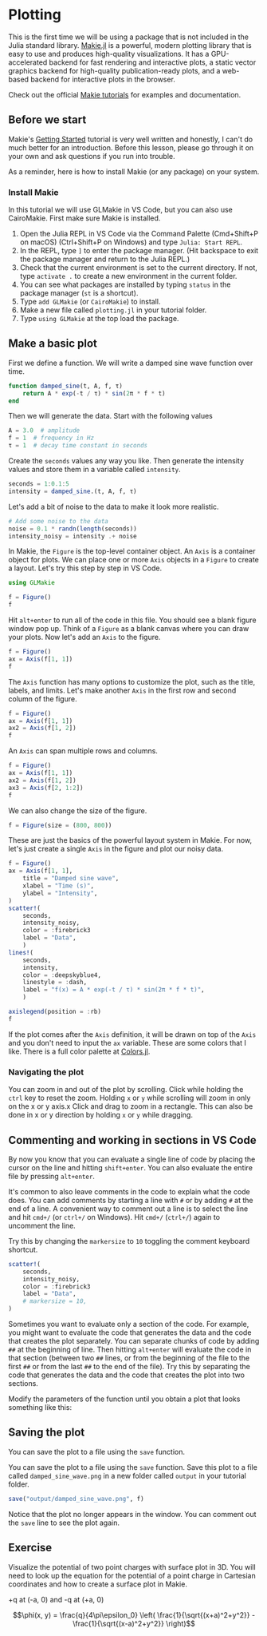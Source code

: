 # Plotting

This is the first time we will be using a package that is not included in the Julia standard library.
[Makie.jl](https://makie.org) is a powerful, modern plotting library that is easy to use and produces high-quality visualizations.
It has a GPU-accelerated backend for fast rendering and interactive plots, a static vector graphics backend for high-quality publication-ready plots, and a web-based backend for interactive plots in the browser.
 
Check out the official [Makie tutorials](https://docs.makie.org/stable/tutorials/getting-started) for examples and documentation.

## Before we start
Makie's [Getting Started](https://docs.makie.org/stable/tutorials/getting-started) tutorial is very well written and honestly, I can't do much better for an introduction.
Before this lesson, please go through it on your own and ask questions if you run into trouble.

As a reminder, here is how to install Makie (or any package) on your system.


### Install Makie
In this tutorial we will use GLMakie in VS Code, but you can also use CairoMakie.
First make sure Makie is installed.

1. Open the Julia REPL in VS Code via the Command Palette (Cmd+Shift+P on macOS) (Ctrl+Shift+P on Windows) and type `Julia: Start REPL`.
2. In the REPL, type `]` to enter the package manager. (Hit backspace to exit the package manager and return to the Julia REPL.)
3. Check that the current environment is set to the current directory. If not, type `activate .` to create a new environment in the current folder.
4. You can see what packages are installed by typing `status` in the package manager (`st` is a shortcut).
5. Type `add GLMakie` (or `CairoMakie`) to install.
5. Make a new file called `plotting.jl` in your tutorial folder.
6. Type `using GLMakie` at the top load the package.


## Make a basic plot
First we define a function. We will write a damped sine wave function over time.

```julia
function damped_sine(t, A, f, τ)
    return A * exp(-t / τ) * sin(2π * f * t)
end
```

Then we will generate the data.
Start with the following values

```julia
A = 3.0  # amplitude
f = 1  # frequency in Hz
τ = 1  # decay time constant in seconds
```

Create the `seconds` values any way you like.
Then generate the intensity values and store them in a variable called `intensity`.

```julia
seconds = 1:0.1:5
intensity = damped_sine.(t, A, f, τ)
```

Let's add a bit of noise to the data to make it look more realistic.

```julia
# Add some noise to the data
noise = 0.1 * randn(length(seconds))
intensity_noisy = intensity .+ noise
```

In Makie, the `Figure` is the top-level container object.
An `Axis` is a container object for plots.
We can place one or more `Axis` objects in a `Figure` to create a layout.
Let's try this step by step in VS Code.

```julia
using GLMakie

f = Figure()
f
```

Hit `alt+enter` to run all of the code in this file. You should see a blank figure window pop up.
Think of a `Figure` as a blank canvas where you can draw your plots.
Now let's add an `Axis` to the figure.

```julia
f = Figure()
ax = Axis(f[1, 1])
f
```

The `Axis` function has many options to customize the plot, such as the title, labels, and limits.
Let's make another `Axis` in the first row and second column of the figure.

```julia
f = Figure()
ax = Axis(f[1, 1])
ax2 = Axis(f[1, 2])
f
```

An `Axis` can span multiple rows and columns.

```julia
f = Figure()
ax = Axis(f[1, 1])
ax2 = Axis(f[1, 2])
ax3 = Axis(f[2, 1:2])
f
```

We can also change the size of the figure.

```julia
f = Figure(size = (800, 800))
```

These are just the basics of the powerful layout system in Makie.
For now, let's just create a single `Axis` in the figure and plot our noisy data.

```julia
f = Figure()
ax = Axis(f[1, 1],
    title = "Damped sine wave",
    xlabel = "Time (s)",
    ylabel = "Intensity",
)
scatter!(
    seconds,
    intensity_noisy,
    color = :firebrick3
    label = "Data",
    )
lines!(
    seconds,
    intensity,
    color = :deepskyblue4,
    linestyle = :dash,
    label = "f(x) = A * exp(-t / τ) * sin(2π * f * t)",
    )

axislegend(position = :rb)
f
```

If the plot comes after the `Axis` definition, it will be drawn on top of the `Axis` and you don't need to input the `ax` variable.
These are some colors that I like.
There is a full color palette at [Colors.jl](https://juliagraphics.github.io/Colors.jl/latest/namedcolors/).


### Navigating the plot
You can zoom in and out of the plot by scrolling.
Click while holding the `ctrl` key to reset the zoom.
Holding `x` or `y` while scrolling will zoom in only on the x or y axis.x
Click and drag to zoom in a rectangle.
This can also be done in x or y direction by holding `x` or `y` while dragging.


## Commenting and working in sections in VS Code
By now you know that you can evaluate a single line of code by placing the cursor on the line and hitting `shift+enter`.
You can also evaluate the entire file by pressing `alt+enter`.

It's common to also leave comments in the code to explain what the code does.
You can add comments by starting a line with `#` or by adding `#` at the end of a line.
A convenient way to comment out a line is to select the line and hit `cmd+/` (or `ctrl+/` on Windows).
Hit `cmd+/` (`ctrl+/`) again to uncomment the line.

Try this by changing the `markersize` to `10` toggling the comment keyboard shortcut.

```julia
scatter!(
    seconds,
    intensity_noisy,
    color = :firebrick3
    label = "Data",
    # markersize = 10,
)
```

Sometimes you want to evaluate only a section of the code.
For example, you might want to evaluate the code that generates the data and the code that creates the plot separately.
You can separate chunks of code by adding `##` at the beginning of line.
Then hitting `alt+enter` will evaluate the code in that section (between two `##` lines, or from the beginning of the file to the first `##` or from the last `##` to the end of the file).
Try this by separating the code that generates the data and the code that creates the plot into two sections.

Modify the parameters of the function until you obtain a plot that looks something like this:


## Saving the plot
You can save the plot to a file using the `save` function.

You can save the plot to a file using the `save` function.
Save this plot to a file called `damped_sine_wave.png` in a new folder called `output` in your tutorial folder.

```julia
save("output/damped_sine_wave.png", f)
```

Notice that the plot no longer appears in the window.
You can comment out the `save` line to see the plot again.



## Exercise
Visualize the potential of two point charges with surface plot in 3D.
You will need to look up the equation for the potential of a point charge in Cartesian coordinates and how to create a surface plot in Makie.

+q at (-a, 0) and -q at (+a, 0)

$$\phi(x, y) = \frac{q}{4\pi\epsilon_0} \left( \frac{1}{\sqrt{(x+a)^2+y^2}} - \frac{1}{\sqrt{(x-a)^2+y^2}} \right)$$
